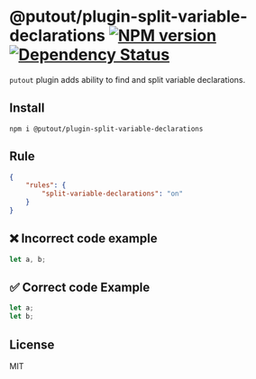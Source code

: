# @putout/plugin-split-variable-declarations [![NPM version][NPMIMGURL]][NPMURL] [![Dependency Status][DependencyStatusIMGURL]][DependencyStatusURL]

[NPMIMGURL]: https://img.shields.io/npm/v/@putout/plugin-split-variable-declarations.svg?style=flat&longCache=true
[NPMURL]: https://npmjs.org/package/@putout/plugin-split-variable-declarations "npm"
[DependencyStatusURL]: https://david-dm.org/coderaiser/putout?path=packages/plugin-split-variable-declarations
[DependencyStatusIMGURL]: https://david-dm.org/coderaiser/putout.svg?path=packages/plugin-split-variable-declarations

`putout` plugin adds ability to find and split variable declarations.

## Install

```
npm i @putout/plugin-split-variable-declarations
```

## Rule

```json
{
    "rules": {
        "split-variable-declarations": "on"
    }
}
```

## ❌ Incorrect code example

```js
let a, b;
```

## ✅ Correct code Example

```js
let a;
let b;
```

## License

MIT
